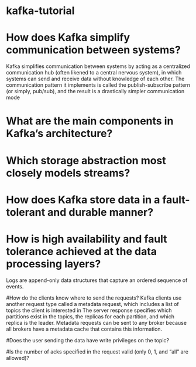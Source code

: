 # kafka-tutorial

# How does Kafka simplify communication between systems?

Kafka simplifies communication between systems by acting as a centralized communication hub (often likened to a central nervous system), in which systems can send and receive data without knowledge of each other. 
The communication pattern it implements is called the publish-subscribe pattern (or simply, pub/sub), and the result is a drastically simpler communication mode


# What are the main components in Kafka’s architecture?

# Which storage abstraction most closely models streams?

# How does Kafka store data in a fault-tolerant and durable manner?

# How is high availability and fault tolerance achieved at the data processing layers?


Logs are append-only data structures that capture an ordered sequence of events.

#How do the clients know where to send the requests?
Kafka clients use another request type called a metadata request, which includes a list of topics the client is interested in
The server response specifies which partitions exist in the topics, the replicas for each partition, and which replica is the leader.
Metadata requests can be sent to any broker because all brokers have a metadata cache that contains this information.


#Does the user sending the data have write privileges on the topic?

#Is the number of acks specified in the request valid (only 0, 1, and “all” are allowed)?

